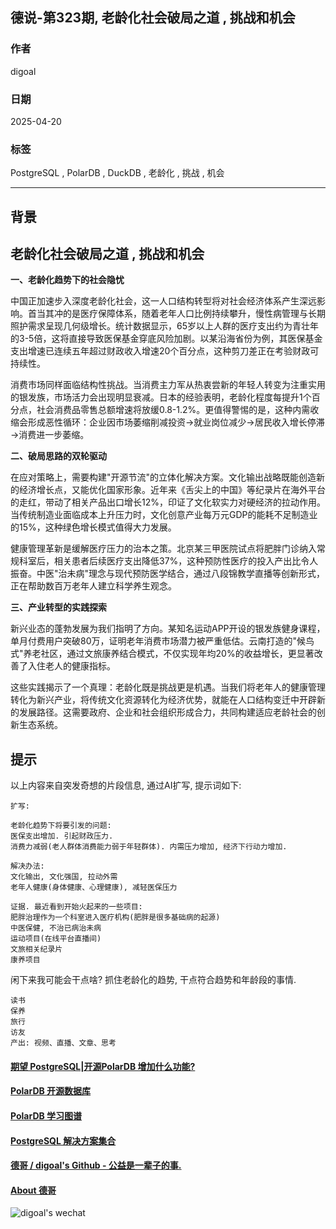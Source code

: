 ## 德说-第323期, 老龄化社会破局之道 , 挑战和机会   
        
### 作者        
digoal        
        
### 日期        
2025-04-20        
        
### 标签        
PostgreSQL , PolarDB , DuckDB , 老龄化 , 挑战 , 机会   
        
----        
        
## 背景    
  
## 老龄化社会破局之道 , 挑战和机会   
  
**一、老龄化趋势下的社会隐忧**  
  
中国正加速步入深度老龄化社会，这一人口结构转型将对社会经济体系产生深远影响。首当其冲的是医疗保障体系，随着老年人口比例持续攀升，慢性病管理与长期照护需求呈现几何级增长。统计数据显示，65岁以上人群的医疗支出约为青壮年的3-5倍，这将直接导致医保基金穿底风险加剧。以某沿海省份为例，其医保基金支出增速已连续五年超过财政收入增速20个百分点，这种剪刀差正在考验财政可持续性。  
  
消费市场同样面临结构性挑战。当消费主力军从热衷尝新的年轻人转变为注重实用的银发族，市场活力会出现明显衰减。日本的经验表明，老龄化程度每提升1个百分点，社会消费品零售总额增速将放缓0.8-1.2%。更值得警惕的是，这种内需收缩会形成恶性循环：企业因市场萎缩削减投资→就业岗位减少→居民收入增长停滞→消费进一步萎缩。  
  
**二、破局思路的双轮驱动**  
  
在应对策略上，需要构建"开源节流"的立体化解决方案。文化输出战略既能创造新的经济增长点，又能优化国家形象。近年来《舌尖上的中国》等纪录片在海外平台的走红，带动了相关产品出口增长12%，印证了文化软实力对硬经济的拉动作用。当传统制造业面临成本上升压力时，文化创意产业每万元GDP的能耗不足制造业的15%，这种绿色增长模式值得大力发展。  
  
健康管理革新是缓解医疗压力的治本之策。北京某三甲医院试点将肥胖门诊纳入常规科室后，相关患者后续医疗支出降低37%，这种预防性医疗的投入产出比令人振奋。中医"治未病"理念与现代预防医学结合，通过八段锦教学直播等创新形式，正在帮助数百万老年人建立科学养生观念。  
  
**三、产业转型的实践探索**  
  
新兴业态的蓬勃发展为我们指明了方向。某知名运动APP开设的银发族健身课程，单月付费用户突破80万，证明老年消费市场潜力被严重低估。云南打造的"候鸟式"养老社区，通过文旅康养结合模式，不仅实现年均20%的收益增长，更显著改善了入住老人的健康指标。  
  
这些实践揭示了一个真理：老龄化既是挑战更是机遇。当我们将老年人的健康管理转化为新兴产业，将传统文化资源转化为经济优势，就能在人口结构变迁中开辟新的发展路径。这需要政府、企业和社会组织形成合力，共同构建适应老龄社会的创新生态系统。  
  
## 提示  
以上内容来自突发奇想的片段信息, 通过AI扩写, 提示词如下:     
```  
扩写:  
  
老龄化趋势下将要引发的问题:   
医保支出增加. 引起财政压力.  
消费力减弱(老人群体消费能力弱于年轻群体). 内需压力增加, 经济下行动力增加.  
  
解决办法:  
文化输出, 文化强国, 拉动外需  
老年人健康(身体健康、心理健康), 减轻医保压力  
  
证据. 最近看到开始火起来的一些项目:   
肥胖治理作为一个科室进入医疗机构(肥胖是很多基础病的起源)  
中医保健, 不治已病治未病  
运动项目(在线平台直播间)  
文旅相关纪录片  
康养项目  
```  
  
闲下来我可能会干点啥? 抓住老龄化的趋势, 干点符合趋势和年龄段的事情.    
```  
读书  
保养  
旅行  
访友  
产出: 视频、直播、文章、思考  
```  
  
  
#### [期望 PostgreSQL|开源PolarDB 增加什么功能?](https://github.com/digoal/blog/issues/76 "269ac3d1c492e938c0191101c7238216")
  
  
#### [PolarDB 开源数据库](https://openpolardb.com/home "57258f76c37864c6e6d23383d05714ea")
  
  
#### [PolarDB 学习图谱](https://www.aliyun.com/database/openpolardb/activity "8642f60e04ed0c814bf9cb9677976bd4")
  
  
#### [PostgreSQL 解决方案集合](../201706/20170601_02.md "40cff096e9ed7122c512b35d8561d9c8")
  
  
#### [德哥 / digoal's Github - 公益是一辈子的事.](https://github.com/digoal/blog/blob/master/README.md "22709685feb7cab07d30f30387f0a9ae")
  
  
#### [About 德哥](https://github.com/digoal/blog/blob/master/me/readme.md "a37735981e7704886ffd590565582dd0")
  
  
![digoal's wechat](../pic/digoal_weixin.jpg "f7ad92eeba24523fd47a6e1a0e691b59")
  
